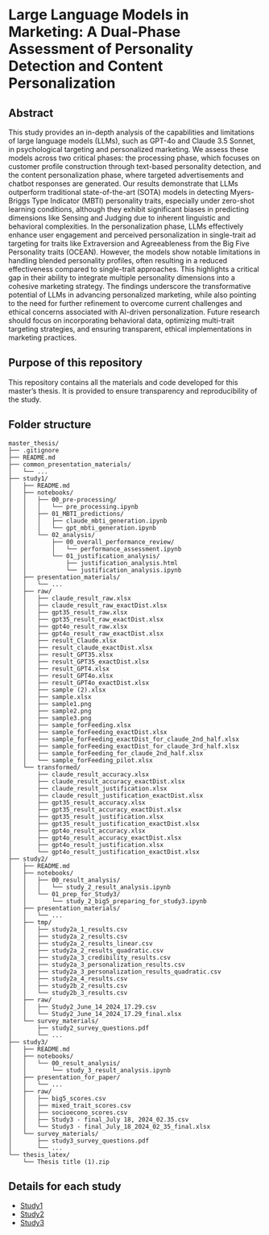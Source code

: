 # Large Language Models in Marketing: A Dual-Phase Assessment of Personality Detection and Content Personalization

## Abstract
This study provides an in-depth analysis of the capabilities and limitations of large language models (LLMs), such as GPT-4o and Claude 3.5 Sonnet, in psychological targeting and personalized marketing. We assess these models across two critical phases: the processing phase, which focuses on customer profile construction through text-based personality detection, and the content personalization phase, where targeted advertisements and chatbot responses are generated. Our results demonstrate that LLMs outperform traditional state-of-the-art (SOTA) models in detecting Myers-Briggs Type Indicator (MBTI) personality traits, especially under zero-shot learning conditions, although they exhibit significant biases in predicting dimensions like Sensing and Judging due to inherent linguistic and behavioral complexities. In the personalization phase, LLMs effectively enhance user engagement and perceived personalization in single-trait ad targeting for traits like Extraversion and Agreeableness from the Big Five Personality traits (OCEAN). However, the models show notable limitations in handling blended personality profiles, often resulting in a reduced effectiveness compared to single-trait approaches. This highlights a critical gap in their ability to integrate multiple personality dimensions into a cohesive marketing strategy. The findings underscore the transformative potential of LLMs in advancing personalized marketing, while also pointing to the need for further refinement to overcome current challenges and ethical concerns associated with AI-driven personalization. Future research should focus on incorporating behavioral data, optimizing multi-trait targeting strategies, and ensuring transparent, ethical implementations in marketing practices. 

## Purpose of this repository
This repository contains all the materials and code developed for this master’s thesis. It is provided to ensure transparency and reproducibility of the study.

## Folder structure
```
master_thesis/
├── .gitignore
├── README.md
├── common_presentation_materials/
│   └── ...
├── study1/
│   ├── README.md
│   ├── notebooks/
│   │   ├── 00_pre-processing/
│   │   │   └── pre_processing.ipynb
│   │   ├── 01_MBTI_predictions/
│   │   │   ├── claude_mbti_generation.ipynb
│   │   │   └── gpt_mbti_generation.ipynb
│   │   └── 02_analysis/
│   │       ├── 00_overall_performance_review/
│   │       │   └── performance_assessment.ipynb
│   │       └── 01_justification_analysis/
│   │           ├── justification_analysis.html
│   │           └── justification_analysis.ipynb
│   ├── presentation_materials/
│   │   └── ...
│   ├── raw/
│   │   ├── claude_result_raw.xlsx
│   │   ├── claude_result_raw_exactDist.xlsx
│   │   ├── gpt35_result_raw.xlsx
│   │   ├── gpt35_result_raw_exactDist.xlsx
│   │   ├── gpt4o_result_raw.xlsx
│   │   ├── gpt4o_result_raw_exactDist.xlsx
│   │   ├── result_Claude.xlsx
│   │   ├── result_claude_exactDist.xlsx
│   │   ├── result_GPT35.xlsx
│   │   ├── result_GPT35_exactDist.xlsx
│   │   ├── result_GPT4.xlsx
│   │   ├── result_GPT4o.xlsx
│   │   ├── result_GPT4o_exactDist.xlsx
│   │   ├── sample (2).xlsx
│   │   ├── sample.xlsx
│   │   ├── sample1.png
│   │   ├── sample2.png
│   │   ├── sample3.png
│   │   ├── sample_forFeeding.xlsx
│   │   ├── sample_forFeeding_exactDist.xlsx
│   │   ├── sample_forFeeding_exactDist_for_claude_2nd_half.xlsx
│   │   ├── sample_forFeeding_exactDist_for_claude_3rd_half.xlsx
│   │   ├── sample_forFeeding_for_claude_2nd_half.xlsx
│   │   └── sample_forFeeding_pilot.xlsx
│   └── transformed/
│       ├── claude_result_accuracy.xlsx
│       ├── claude_result_accuracy_exactDist.xlsx
│       ├── claude_result_justification.xlsx
│       ├── claude_result_justification_exactDist.xlsx
│       ├── gpt35_result_accuracy.xlsx
│       ├── gpt35_result_accuracy_exactDist.xlsx
│       ├── gpt35_result_justification.xlsx
│       ├── gpt35_result_justification_exactDist.xlsx
│       ├── gpt4o_result_accuracy.xlsx
│       ├── gpt4o_result_accuracy_exactDist.xlsx
│       ├── gpt4o_result_justification.xlsx
│       └── gpt4o_result_justification_exactDist.xlsx
├── study2/
│   ├── README.md
│   ├── notebooks/
│   │   ├── 00_result_analysis/
│   │   │   └── study_2_result_analysis.ipynb
│   │   └── 01_prep_for_Study3/
│   │       └── study_2_big5_preparing_for_study3.ipynb
│   ├── presentation_materials/
│   │   └── ...
│   ├── tmp/
│   │   ├── study2a_1_results.csv
│   │   ├── study2a_2_results.csv
│   │   ├── study2a_2_results_linear.csv
│   │   ├── study2a_2_results_quadratic.csv
│   │   ├── study2a_3_credibility_results.csv
│   │   ├── study2a_3_personalization_results.csv
│   │   ├── study2a_3_personalization_results_quadratic.csv
│   │   ├── study2a_4_results.csv
│   │   ├── study2b_2_results.csv
│   │   └── study2b_3_results.csv
│   ├── raw/
│   │   ├── Study2_June_14_2024_17.29.csv
│   │   └── Study2_June_14_2024_17.29_final.xlsx
│   └── survey_materials/
│       ├── study2_survey_questions.pdf
│       └── ...
├── study3/
│   ├── README.md
│   ├── notebooks/
│   │   └── 00_result_analysis/
│   │       └── study_3_result_analysis.ipynb
│   ├── presentation_for_paper/
│   │   └── ...
│   ├── raw/
│   │   ├── big5_scores.csv
│   │   ├── mixed_trait_scores.csv
│   │   ├── socioecono_scores.csv
│   │   ├── Study3 - final_July 18, 2024_02.35.csv
│   │   └── Study3 - final_July_18_2024_02_35_final.xlsx
│   └── survey_materials/
│       ├── study3_survey_questions.pdf
│       └── ...
└── thesis_latex/
    └── Thesis title (1).zip
```

## Details for each study
- [Study1](study1/README.md)
- [Study2](study2/README.md)
- [Study3](study3/README.md)







